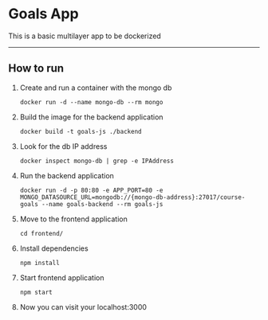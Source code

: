 # Goals App
This is a basic multilayer app to be dockerized

---
## How to run

1. Create and run a container with the mongo db
    ```console
    docker run -d --name mongo-db --rm mongo
    ```

2. Build the image for the backend application
    ```console
    docker build -t goals-js ./backend
    ```

3. Look for the db IP address
    ```console
    docker inspect mongo-db | grep -e IPAddress
    ```

4. Run the backend application
    ```console
    docker run -d -p 80:80 -e APP_PORT=80 -e MONGO_DATASOURCE_URL=mongodb://{mongo-db-address}:27017/course-goals --name goals-backend --rm goals-js
    ```

5. Move to the frontend application
    ```console
    cd frontend/
    ```

6. Install dependencies
    ```console
    npm install
    ```

7. Start frontend application
    ```console
    npm start
    ```

8. Now you can visit your localhost:3000